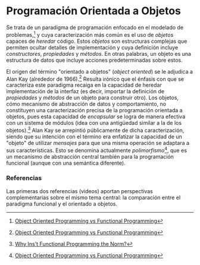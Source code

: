 # Programación Orientada a Objetos

Se trata de un paradigma de programación enfocado en el modelado de problemas,[^1] y cuya
caracterización más común es el uso de _objetos_ capaces de _heredar_ código. 
Estos _objetos_ son estructuras complejas que permiten ocultar detalles de implementación y
cuya definición incluye _constructores_, _propiedades_ y _métodos_. En otras palabras, 
un objeto es una estructura de datos que incluye acciones predeterminadas sobre estos.

El origen del término "orientado a objetos" (_object oriented_) se le adjudica a Alan Kay (alrededor de 1966).[^1] 
Resulta irónico que el énfasis con que se caracteriza este paradigma recaiga en la capacidad de 
heredar implementación de la interfaz (es decir, importar la definición de _propiedades_ y _métodos_ de un objeto para construir otro).
Los objetos, cómo mecanismo de abstracción de datos y comportamiento, no constituyen una caracterización precisa de la programación orientada a objetos, 
pues esta capacidad de _encapsular_ se logra de manera efectiva con un sistema de módulos (idea con una antigüedad similar a la de los objetos).[^2]
Alan Kay se arrepintió públicamente de dicha caracterización, siendo que su intención con el término era enfatizar la capacidad de un "objeto" de 
utilizar _mensajes_ para que una misma operación se adaptara a sus características.
Esto se denomina actualmente _polimorfismo_[^1], que es un mecanismo de abstracción central también para la programación funcional (aunque con una semántica diferente).


### Referencias

Las primeras dos referencias (videos) aportan perspectivas complementarias sobre el mismo tema central: 
la comparación entre el paradigma funcional y el orientado a objetos.

[^1]: [Object Oriented Programming vs Functional Programming](https://youtu.be/wyABTfR9UTU)

[^2]: [Why Ins't Functional Programming the Norm?](https://youtu.be/QyJZzq0v7Z4?t=1177)
